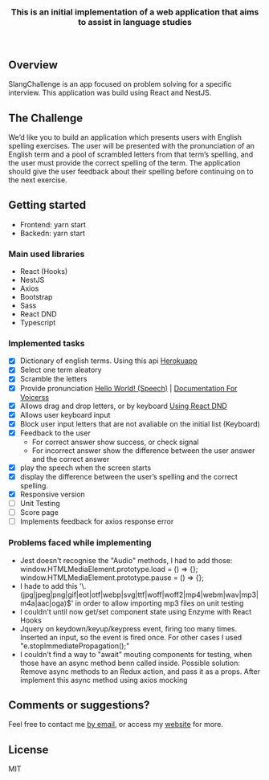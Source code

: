 <h3 align="center">
  This is an initial implementation of a web application that aims to assist in language studies
</h3>

<br>

## Overview

SlangChallenge is an app focused on problem solving for a specific interview. This application was build using React and NestJS.

## The Challenge

We’d like you to build an application which presents users with English spelling exercises. The user will be presented with the pronunciation of an English term and a pool of scrambled letters from that term’s spelling, and the user must provide the correct spelling of the term. The application should give the user feedback about their spelling before continuing on to the next exercise.

## Getting started

- Frontend: yarn start
- Backedn: yarn start

### Main used libraries

- React (Hooks)
- NestJS
- Axios
- Bootstrap
- Sass
- React DND
- Typescript

### Implemented tasks

- [x] Dictionary of english terms. Using this api [Herokuapp](https://random-word-api.herokuapp.com/word?number=10)
- [x] Select one term aleatory
- [x] Scramble the letters
- [x] Provide pronunciation [Hello World! (Speech)](http://api.voicerss.org/?key=49f0551a55144ef79dadaeccf28b3383&hl=en-us&src=Hello,world!) |
      [Documentation For Voicerss](http://www.voicerss.org/api/documentation.aspx)
- [x] Allows drag and drop letters, or by keyboard [Using React DND](https://react-dnd.github.io/react-dnd/about)
- [x] Allows user keyboard input
- [x] Block user input letters that are not avaliable on the initial list (Keyboard)
- [x] Feedback to the user
  - For correct answer show success, or check signal
  - For incorrect answer show the difference between the user answer and the correct answer
- [x] play the speech when the screen starts
- [x] display the difference between the user’s spelling and the correct spelling.
- [x] Responsive version
- [ ] Unit Testing
- [ ] Score page
- [ ] Implements feedback for axios response error

### Problems faced while implementing

- Jest doesn't recognise the "Audio" methods, I had to add those: <br/>
  window.HTMLMediaElement.prototype.load = () => {};<br/>
  window.HTMLMediaElement.prototype.pause = () => {};
- I hade to add this '\\.(jpg|jpeg|png|gif|eot|otf|webp|svg|ttf|woff|woff2|mp4|webm|wav|mp3|m4a|aac|oga)\$' in order to
  allow importing mp3 files on unit testing
- I couldn't until now get/set component state using Enzyme with React Hooks
- Jquery on keydown/keyup/keypress event, firing too many times. Inserted an input, so the event is fired once.
  For other cases I used "e.stopImmediatePropagation();"
- I couldn't find a way to "await" mouting components for testing, when those have an async method benn called inside.
  Possible solution: Remove async methods to an Redux action, and pass it as a props. After implement this async method using axios mocking

## Comments or suggestions?

Feel free to contact me [by email](israelspm@gmail.com), or access my [website](www.israelsaraiva.com) for more.

## License

MIT

